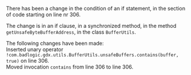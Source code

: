 There has been a change in the condition of an if statement, in the section of code starting on line nr 306.
  
The change is in an if clause, in a synchronized method, in the method ```getUnsafeByteBufferAddress```, in the class ```BufferUtils```.
  
The following changes have been made:  
Inserted unary operator ```!com.badlogic.gdx.utils.BufferUtils.unsafeBuffers.contains(buffer, true)``` on line 306.  
Moved invocation ```contains``` from line 306 to line 306.  
